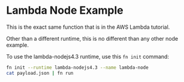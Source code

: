 # Lambda Node Example

This is the exact same function that is in the AWS Lambda tutorial.

Other than a different runtime, this is no different than any other node example.

To use the lambda-nodejs4.3 runtime, use this `fn init` command:

```sh
fn init --runtime lambda-nodejs4.3 --name lambda-node
cat payload.json | fn run
```
